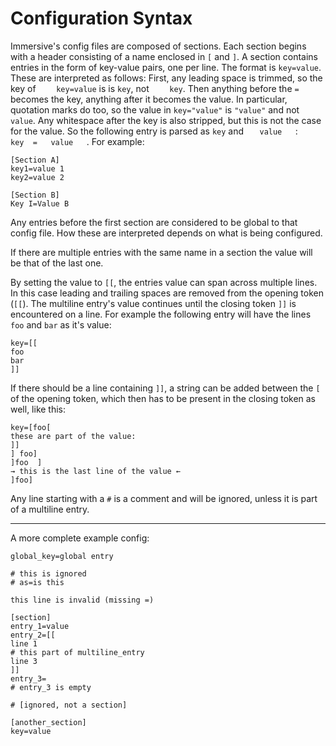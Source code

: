 # Configuration Syntax

Immersive's config files are composed of sections. Each section begins with a
header consisting of a name enclosed in `[` and `]`. A section contains
entries in the form of key-value pairs, one per line. The format is
`key=value`. These are interpreted as follows: First, any leading space is
trimmed, so the key of `    key=value` is is `key`, not `    key`. Then
anything before the `=` becomes the key, anything after it becomes the value.
In particular, quotation marks do too, so the value in `key="value"` is
`"value"` and not `value`. Any whitespace after the key is also stripped, but
this is not the case for the value. So the following entry is parsed as
`key` and `   value   `: `  key  =   value   `. For example:

```
[Section A]
key1=value 1
key2=value 2

[Section B]
Key I=Value B
```

Any entries before the first section are considered to be global to that
config file. How these are interpreted depends on what is being configured.

If there are multiple entries with the same name in a section the value will
be that of the last one.

By setting the value to `[[`, the entries value can span across multiple
lines. In this case leading and trailing spaces are removed from the opening
token (`[[`). The multiline entry's value continues until the closing token
`]]` is encountered on a line. For example the following entry will have the
lines `foo` and `bar` as it's value:

```
key=[[
foo
bar
]]
```

If there should be a line containing `]]`, a string can be added between the
`[` of the opening token, which then has to be present in the closing token as
well, like this:

```
key=[foo[
these are part of the value:
]]
] foo]
]foo  ]
→ this is the last line of the value ←
]foo]
```

Any line starting with a `#` is a comment and will be ignored, unless it is
part of a multiline entry.

---

A more complete example config:

```
global_key=global entry

# this is ignored
# as=is this

this line is invalid (missing =)

[section]
entry_1=value
entry_2=[[
line 1
# this part of multiline_entry
line 3
]]
entry_3=
# entry_3 is empty

# [ignored, not a section]

[another_section]
key=value
```
